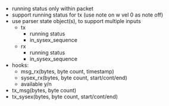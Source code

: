 * running status only within packet
* support running status for tx (use note on w vel 0 as note off)
* use parser state object(s), to support multiple inputs
   * tx
      * running status
      * in_sysex_sequence
   * rx
      * running status
      * in_sysex_sequence 
* hooks: 
   * msg_rx(bytes, byte count, timestamp)
   * sysex_rx(bytes, byte count, start/cont/end)
   * available y/n
* tx_msg(bytes, byte count)
* tx_sysex(bytes, byte count, start/cont/end)